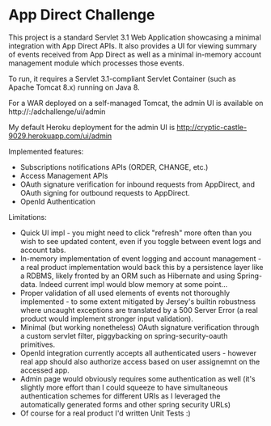 App Direct Challenge
====================

This project is a standard Servlet 3.1 Web Application showcasing a minimal integration with App Direct APIs.
It also provides a UI for viewing summary of events received from App Direct as well as a minimal in-memory account management module
which processes those events.

To run, it requires a Servlet 3.1-compliant Servlet Container (such as Apache Tomcat 8.x) running on Java 8.

For a WAR deployed on a self-managed Tomcat, the admin UI is available on http://<hostname>:<port>/adchallenge/ui/admin

My default Heroku deployment for the admin UI is http://cryptic-castle-9029.herokuapp.com/ui/admin

Implemented features:
- Subscriptions notifications APIs (ORDER, CHANGE, etc.)
- Access Management APIs
- OAuth signature verification for inbound requests from AppDirect, and OAuth signing for outbound requests to AppDirect.
- OpenId Authentication   

Limitations:
- Quick UI impl - you might need to click "refresh" more often than you wish to see updated content, even if you toggle between event logs and account tabs.
- In-memory implementation of event logging and account management - a real product implementation would back this by a persistence layer like a RDBMS, likely fronted by an ORM such as Hibernate and using Spring-data. Indeed current impl would blow memory at some point...
- Proper validation of all used elements of events not thoroughly implemented - to some extent mitigated by Jersey's builtin robustness where uncaught exceptions are translated by a 500 Server Error (a real product would implement stronger input validation).
- Minimal (but working nonetheless) OAuth signature verification through a custom servlet filter, piggybacking on spring-security-oauth primitives.
- OpenId integration currently accepts all authenticated users - however real app should also authorize access based on user assignemnt on the accessed app.
- Admin page would obviously requires some authentication as well (it's slightly more effort than I could squeeze to have simultaneous authentication schemes for different URIs as I leveraged the automatically generated forms and other spring security URLs)
- Of course for a real product I'd written Unit Tests :)
